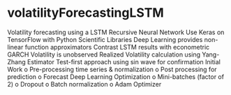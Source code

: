 # volatilityForecastingLSTM
Volatility forecasting using a LSTM Recursive Neural Network
Use Keras on TensorFlow with Python Scientific Libraries
Deep Learning provides non-linear function approximators
Contrast LSTM results with econometric GARCH
Volatility is unobserved
Realized Volatility calculation using Yang-Zhang Estimator
Test-first approach using sin wave for confirmation
Initial Work
    o Pre-processing time series & normalization
    o Post processing for prediction
    o Forecast
Deep Learning Optimization
    o Mini-batches (factor of 2)
    o Dropout
    o Batch normalization
    o Adam Optimizer
